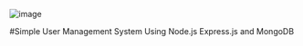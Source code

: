 ![image](https://github.com/gauravsane/UserManagementSystem/assets/68939352/a68e8a13-5989-4ee1-bd49-fc421957656d)

#Simple User Management System Using Node.js Express.js and MongoDB
